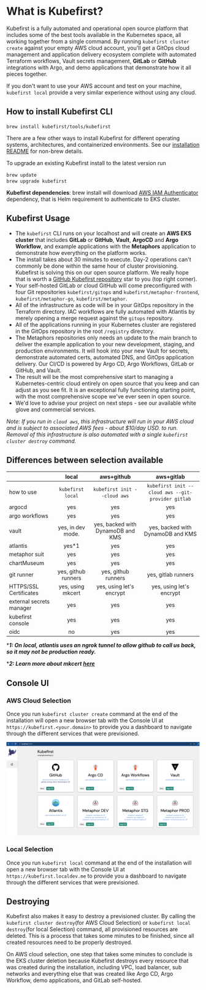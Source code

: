 # What is Kubefirst?

Kubefirst is a fully automated and operational open source platform that includes some of the best tools available in the 
Kubernetes space, all working together from a single command. By running `kubefirst cluster create` against your empty 
AWS cloud account, you'll get a GitOps cloud management and application delivery ecosystem complete with automated 
Terraform workflows, Vault secrets management, **GitLab** or **GitHub** integrations with Argo, and demo applications 
that demonstrate how it all pieces together.

If you don't want to use your AWS account and test on your machine, `kubefirst local` provide a very similar experience without using any cloud. 

## How to install Kubefirst CLI

```shell
brew install kubefirst/tools/kubefirst
```

There are a few other ways to install Kubefirst for different operating systems, architectures, and containerized environments. See our [installation README](https://github.com/kubefirst/kubefirst/blob/main/build/README.md) for non-brew details.

To upgrade an existing Kubefirst install to the latest version run

```shell
brew update
brew upgrade kubefirst
```

**Kubefirst dependencies**: brew install will download [AWS IAM Authenticator](https://docs.aws.amazon.com/eks/latest/userguide/install-aws-iam-authenticator.html) dependency, that is Helm requirement to authenticate to EKS cluster.

## Kubefirst Usage

[//]: # (todo: update wording)
- The `kubefirst` CLI runs on your localhost and will create an **AWS EKS cluster** that includes **GitLab** or **GitHub**, **Vault**, **ArgoCD** and **Argo Workflow**, and example applications with the **Metaphors** application to demonstrate how everything on the platform works.
- The install takes about 30 minutes to execute. Day-2 operations can't commonly be done within the same hour of cluster provisioning. Kubefirst is solving this on our open source platform. We really hope that is worth a [GitHub Kubefirst repository](https://github.com/kubefirst/kubefirst) star to you (top right corner).
- Your self-hosted GitLab or cloud GitHub will come preconfigured with four Git repositories `kubefirst/gitops` and `kubefirst/metaphor-frontend`, `kubefirst/metaphor-go`, `kubefirst/metaphor`.
- All of the infrastructure as code will be in your GitOps repository in the Terraform directory. IAC workflows are fully automated with Atlantis by merely opening a merge request against the `gitops` repository.
- All of the applications running in your Kubernetes cluster are registered in the GitOps repository in the root `/registry` directory.
- The Metaphors repositories only needs an update to the main branch to deliver the example application to your new development, staging, and production environments. It will hook into your new Vault for secrets, demonstrate automated certs, automated DNS, and GitOps application delivery. Our CI/CD is powered by Argo CD, Argo Workflows, GitLab or GitHub, and Vault.
- The result will be the most comprehensive start to managing a Kubernetes-centric cloud entirely on open source that you keep and can adjust as you see fit. It is an exceptional fully functioning starting point, with the most comprehensive scope we've ever seen in open source.
- We'd love to advise your project on next steps - see our available white glove and commercial services.

_Note: If you run in `cloud aws`, this infrastructure will run in your AWS cloud and is subject to associated AWS fees - about $10/day USD. 
to run. Removal of this infrastructure is also automated with a single `kubefirst cluster destroy` command._

## Differences between selection available

|   | local | aws+github | aws+gitlab|
|:--|:--:|:--:|:--:|
|how to use| `kubefirst local` | `kubefirst init --cloud aws` | `kubefirst init --cloud aws --git-provider gitlab`
|argocd| yes | yes| yes|
|argo workflows| yes | yes| yes|  
|vault| yes, in dev mode.  | yes, backed with DynamoDB and KMS| yes, backed with DynamoDB and KMS|  
|atlantis| yes*1 | yes | yes| 
|metaphor suit| yes | yes | yes| 
|chartMuseum| yes | yes | yes| 
|git runner| yes, github runners | yes, github runners | yes, gitlab runners| 
|HTTPS/SSL Certificates| yes, using mkcert| yes, using let's encrypt| yes, using let's encrypt|
|external secrets manager| yes | yes | yes| 
|kubefirst console| yes | yes | yes| 
|oidc | no | yes | yes| 

****1: On local, atlantis uses an ngrok tunnel to allow github to call us back, so it may not be production ready.***

****2: Learn more about mkcert [here](./local/install.html#super-powers-user-needs-and-certificates-to-deal-with-https-locally)***

## Console UI

### AWS Cloud Selection
Once you run `kubefirst cluster create` command at the end of the installation will open a new browser tab with the Console UI at
`https://kubefirst.<your.domain>` to provide you a dashboard to navigate through the different services that were previsioned.

![console ui](../img/kubefirst/github/console.png)

### Local Selection
Once you run `kubefirst local` command at the end of the installation will open a new browser tab with the Console UI at
`https://kubefirst.localdev.me` to provide you a dashboard to navigate through the different services that were previsioned.


## Destroying

Kubefirst also makes it easy to destroy a previsioned cluster. By calling the `kubefirst cluster destroy`(for AWS Cloud Selection) or `kubefirst local destroy`(for local Selection)  command, all provisioned resources are deleted. This is a process that takes some minutes to be finished, since all created resources need to 
be properly destroyed.

On AWS cloud selection, one step that takes some minutes to conclude is the EKS cluster deletion because Kubefirst destroys
every resource that was created during the installation, including VPC, load balancer, sub networks and everything else
that was created like Argo CD, Argo Workflow, demo applications, and GitLab self-hosted.

